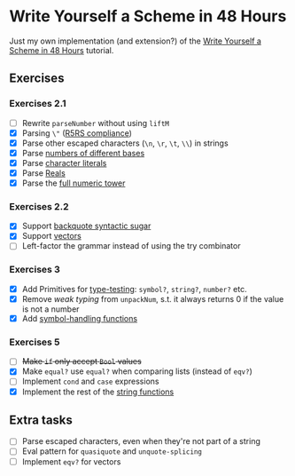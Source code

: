 Write Yourself a Scheme in 48 Hours
===

Just my own implementation (and extension?) of the [Write Yourself a Scheme in 48 Hours][tutorial] tutorial.

## Exercises
### Exercises 2.1
- [ ] Rewrite `parseNumber` without using `liftM`
- [x] Parsing `\"` ([R5RS compliance](https://schemers.org/Documents/Standards/R5RS/HTML/r5rs-Z-H-9.html#%_sec_6.3.5))
- [x] Parse other escaped characters (`\n`, `\r`, `\t`, `\\`) in strings
- [x] Parse [numbers of different bases](http://www.schemers.org/Documents/Standards/R5RS/HTML/r5rs-Z-H-9.html#%_sec_6.2.4)
- [x] Parse [character literals](http://www.schemers.org/Documents/Standards/R5RS/HTML/r5rs-Z-H-9.html#%_sec_6.3.4)
- [x] Parse [Reals](http://www.schemers.org/Documents/Standards/R5RS/HTML/r5rs-Z-H-9.html#%_sec_6.2.4)
- [x] Parse the [full numeric tower](http://www.schemers.org/Documents/Standards/R5RS/HTML/r5rs-Z-H-9.html#%_sec_6.2.1)

### Exercises 2.2
- [x] Support [backquote syntactic sugar](http://www.schemers.org/Documents/Standards/R5RS/HTML/r5rs-Z-H-7.html#%_sec_4.2.6)
- [x] Support [vectors](http://www.schemers.org/Documents/Standards/R5RS/HTML/r5rs-Z-H-9.html#%_sec_6.3.6)
- [ ] Left-factor the grammar instead of using the try combinator

### Exercises 3
- [X] Add Primitives for [type-testing](http://www.schemers.org/Documents/Standards/R5RS/HTML/r5rs-Z-H-9.html#%_sec_6.3): `symbol?`, `string?`, `number?` etc.
- [X] Remove _weak typing_ from `unpackNum`, s.t. it always returns 0 if the value is not a number
- [X] Add [symbol-handling functions](http://www.schemers.org/Documents/Standards/R5RS/HTML/r5rs-Z-H-9.html#%_sec_6.3.3)

### Exercises 5
- [ ] ~~Make `if` only accept `Bool` values~~
- [X] Make `equal?` use `equal?` when comparing lists (instead of `eqv?`)
- [ ] Implement `cond` and `case` expressions
- [X] Implement the rest of the [string functions](http://www.schemers.org/Documents/Standards/R5RS/HTML/r5rs-Z-H-9.html#%_sec_6.3.5)

## Extra tasks
- [ ] Parse escaped characters, even when they're not part of a string
- [ ] Eval pattern for `quasiquote` and `unquote-splicing`
- [ ] Implement `eqv?` for vectors

[tutorial]: https://en.wikibooks.org/wiki/Write_Yourself_a_Scheme_in_48_Hours

